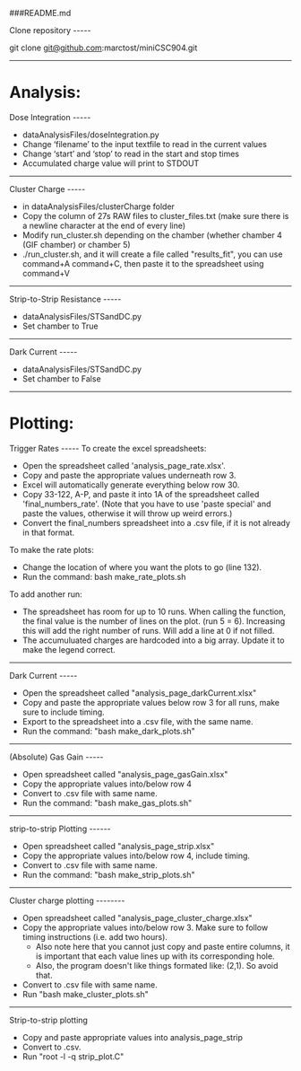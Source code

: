 ###README.md

Clone repository -----

git clone git@github.com:marctost/miniCSC904.git

-------------------------------------------------------

Analysis:
==========

Dose Integration -----
* dataAnalysisFiles/doseIntegration.py
* Change ‘filename’ to the input textfile to read in the current values
* Change ‘start’ and ‘stop’ to read in the start and stop times
* Accumulated charge value will print to STDOUT

-------------------------

Cluster Charge -----
* in dataAnalysisFiles/clusterCharge folder
* Copy the column of 27s RAW files to cluster_files.txt (make sure there is a newline character at the end of every line)
* Modify run_cluster.sh depending on the chamber (whether chamber 4 (GIF chamber) or chamber 5)
* ./run_cluster.sh, and it will create a file called "results_fit", you can use command+A command+C, then paste it to the spreadsheet using command+V

-------------------------

Strip-to-Strip Resistance -----
* dataAnalysisFiles/STSandDC.py
* Set chamber to True

-------------------------


Dark Current -----
* dataAnalysisFiles/STSandDC.py
* Set chamber to False

-------------------------------------------------------

Plotting:
==========

Trigger Rates -----
To create the excel spreadsheets:
* Open the spreadsheet called 'analysis_page_rate.xlsx'.
* Copy and paste the appropriate values underneath row 3.
* Excel will automatically generate everything below row 30.
* Copy 33-122, A-P, and paste it into 1A of the spreadsheet called 'final_numbers_rate'. (Note that you have to use 'paste special' and paste the values, otherwise it will throw up weird errors.)
* Convert the final_numbers spreadsheet into a .csv file, if it is not already in that format.

To make the rate plots:
* Change the location of where you want the plots to go (line 132).
* Run the command: bash make_rate_plots.sh

To add another run:
* The spreadsheet has room for up to 10 runs. When calling the function, the final value is the number of lines on the plot. (run 5 = 6). Increasing this will add the right number of runs. Will add a line at 0 if not filled.
* The accumuluated charges are hardcoded into a big array. Update it to make the legend correct.

-------------------------

Dark Current -----
* Open the spreadsheet called "analysis_page_darkCurrent.xlsx"
* Copy and paste the appropriate values below row 3 for all runs, make sure to include timing.
* Export to the spreadsheet into a .csv file, with the same name.
* Run the command: "bash make_dark_plots.sh"

------------------------

(Absolute) Gas Gain -----
* Open spreadsheet called "analysis_page_gasGain.xlsx"
* Copy the appropriate values into/below row 4
* Convert to .csv file with same name.
* Run the command: "bash make_gas_plots.sh"


---------------------

strip-to-strip Plotting ------
* Open spreadsheet called "analysis_page_strip.xlsx"
* Copy the appropriate values into/below row 4, include timing.
* Convert to .csv file with same name.
* Run the command: "bash make_strip_plots.sh"


------------------

Cluster charge plotting --------
* Open spreadsheet called "analysis_page_cluster_charge.xlsx"
* Copy the appropriate values into/below row 3. Make sure to follow timing instructions (i.e. add two hours). 
    * Also note here that you cannot just copy and paste entire columns, it is important that each value lines up with its corresponding hole. 
    * Also, the program doesn't like things formated like: (2,1). So avoid that.
* Convert to .csv file with same name.
* Run "bash make_cluster_plots.sh"


------------------

Strip-to-strip plotting
* Copy and paste appropriate values into analysis_page_strip
* Convert to .csv.
* Run "root -l -q strip_plot.C"


